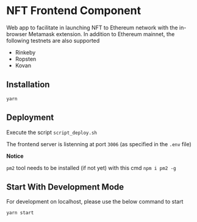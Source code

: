 # NFT Frontend Component

Web app to facilitate in launching NFT to Ethereum network with the in-browser Metamask extension.
In addition to Ethereum mainnet, the following testnets are also supported

- Rinkeby
- Ropsten
- Kovan

## Installation

`yarn`

## Deployment

Execute the script `script_deploy.sh`

The frontend server is listenning at port `3006` (as specified in the `.env` file)

**Notice**

`pm2` tool needs to be installed (if not yet) with this cmd `npm i pm2 -g`

## Start With Development Mode

For development on localhost, please use the below command to start

`yarn start`
